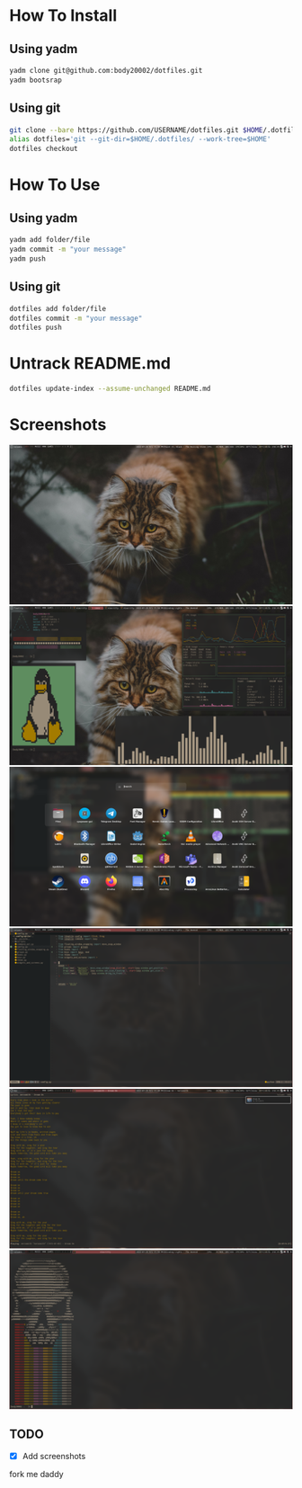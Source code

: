 # How To Install

## Using yadm

```bash
yadm clone git@github.com:body20002/dotfiles.git
yadm bootsrap
```

## Using git

```bash
git clone --bare https://github.com/USERNAME/dotfiles.git $HOME/.dotfiles
alias dotfiles='git --git-dir=$HOME/.dotfiles/ --work-tree=$HOME'
dotfiles checkout
```

# How To Use

## Using yadm

```bash
yadm add folder/file
yadm commit -m "your message"
yadm push
```

## Using git

```bash 
dotfiles add folder/file
dotfiles commit -m "your message"
dotfiles push
```

# Untrack README.md
```bash
dotfiles update-index --assume-unchanged README.md
```

# Screenshots
![](screenshots/screenshot-4.png)
![](screenshots/screenshot-3.png)
![](screenshots/screenshot-0.png)
![](screenshots/screenshot-1.png)
![](screenshots/screenshot-2.png)
![](screenshots/screenshot-5.png)


## TODO
- [x] Add screenshots

fork me daddy
